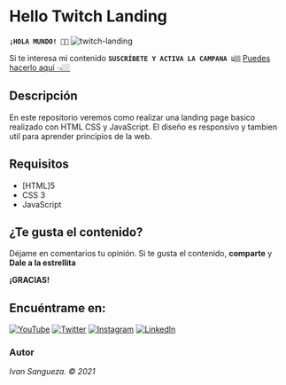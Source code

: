 # Hello Twitch Landing 

**`¡HOLA MUNDO! 👋🏼`**
![twitch-landing](./assets/img/twitch-landing.jpgtwitch?raw=true "Hello Twitch Landing ")

Si te interesa mi contenido **`SUSCRÍBETE Y ACTIVA LA CAMPANA 👆🏼`** [Puedes hacerlo aquí 👈🏼](https://www.youtube.com/channel/UCtjxVKtJvvU71n0_g6eisvA)

## Descripción

En este repositorio veremos como realizar una landing page basico realizado con HTML CSS y JavaScript. El diseño es responsivo y tambien util para aprender principios de la web.

## Requisitos
* [HTML]5
* CSS 3
* JavaScript

## ¿Te gusta el contenido?

Déjame en comentarios tu opinión. 
Si te gusta el contenido, **comparte** y **Dale a la estrellita** 

**¡GRACIAS!**

## Encuéntrame en:

[![YouTube](https://img.shields.io/badge/YouTube-MoureDev-red.svg?style=for-the-badge)](https://www.youtube.com/channel/UCtjxVKtJvvU71n0_g6eisvA)
[![Twitter](https://img.shields.io/badge/twitter-@MoureDev-blue.svg?style=for-the-badge)](https://twitter.com/ivansanguezaX )
[![Instagram](https://img.shields.io/badge/Instagram-MoureDev-orange.svg?style=for-the-badge)](https://www.instagram.com/ivansanguezax/)
[![LinkedIn](https://img.shields.io/badge/LinkedIn-BraisMoure-blue.svg?style=for-the-badge)](https://www.linkedin.com/in/ivansanguezax/)

### Autor
*Ivan Sangueza. © 2021*